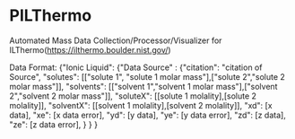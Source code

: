 # PILThermo
Automated Mass Data Collection/Processor/Visualizer for ILThermo(https://ilthermo.boulder.nist.gov/)

Data Format:
{"Ionic Liquid": 
  {"Data Source" :
    {"citation": "citation of Source",
    "solutes": [["solute 1", "solute 1 molar mass"],["solute 2","solute 2 molar mass"]],
    "solvents": [["solvent 1","solvent 1 molar mass"],["solvent 2","solvent 2 molar mass"]],
    "soluteX": [[solute 1 molality],[solute 2 molality]],
    "solventX": [[solvent 1 molality],[solvent 2 molality]],
    "xd": [x data],
    "xe": [x data error],
    "yd": [y data],
    "ye": [y data error],
    "zd": [z data],
    "ze": [z data error],
    }
  }
}
